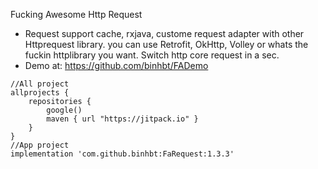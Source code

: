 Fucking Awesome Http Request
- Request support cache, rxjava, custome request adapter with other Httprequest library. you can use Retrofit, OkHttp, Volley or whats the fuckin httplibrary you want. Switch http core request in a sec.
-  Demo at:
https://github.com/binhbt/FADemo

```
//All project
allprojects {
    repositories {
        google()
        maven { url "https://jitpack.io" }
    }
}
//App project
implementation 'com.github.binhbt:FaRequest:1.3.3'
        

